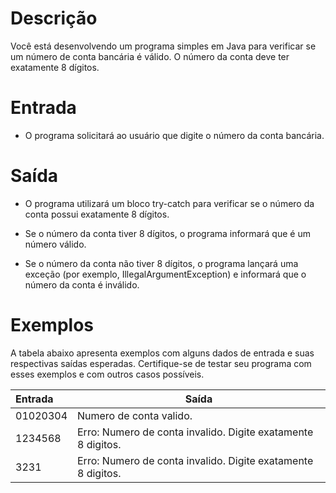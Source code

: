 # Descrição

Você está desenvolvendo um programa simples em Java para verificar se um número de conta bancária é válido. O número da conta deve ter exatamente 8 dígitos.

# Entrada

* O programa solicitará ao usuário que digite o número da conta bancária.

# Saída

* O programa utilizará um bloco try-catch para verificar se o número da conta possui exatamente 8 dígitos.

* Se o número da conta tiver 8 dígitos, o programa informará que é um número válido.

* Se o número da conta não tiver 8 dígitos, o programa lançará uma exceção (por exemplo, IllegalArgumentException) e informará que o número da conta é inválido.

# Exemplos

A tabela abaixo apresenta exemplos com alguns dados de entrada e suas respectivas saídas esperadas. Certifique-se de testar seu programa com esses exemplos e com outros casos possíveis.

Entrada	   | Saída
:-------- | --------
01020304   | Numero de conta valido.
1234568	   | Erro: Numero de conta invalido. Digite exatamente 8 digitos.
3231	   | Erro: Numero de conta invalido. Digite exatamente 8 digitos.